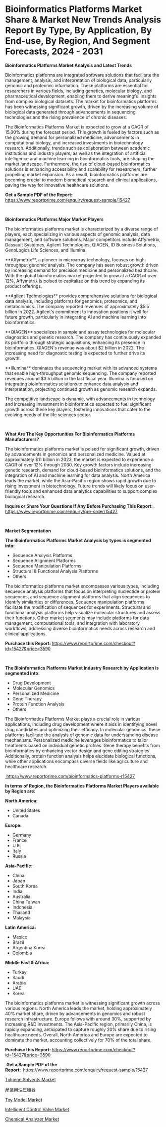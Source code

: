 <p><h1>Bioinformatics Platforms Market Share & Market New Trends Analysis Report By Type, By Application, By End-use, By Region, And Segment Forecasts, 2024 - 2031</h1></p><p><strong>Bioinformatics Platforms Market Analysis and Latest Trends</strong></p>
<p><p>Bioinformatics platforms are integrated software solutions that facilitate the management, analysis, and interpretation of biological data, particularly genomic and proteomic information. These platforms are essential for researchers in various fields, including genetics, molecular biology, and pharmaceutical development, enabling them to derive meaningful insights from complex biological datasets. The market for bioinformatics platforms has been witnessing significant growth, driven by the increasing volume of biological data generated through advancements in sequencing technologies and the rising prevalence of chronic diseases.</p><p>The Bioinformatics Platforms Market is expected to grow at a CAGR of 15.00% during the forecast period. This growth is fueled by factors such as the growing demand for personalized medicine, advancements in computational biology, and increased investments in biotechnology research. Additionally, trends such as collaboration between academic institutions and industry players, as well as the integration of artificial intelligence and machine learning in bioinformatics tools, are shaping the market landscape. Furthermore, the rise of cloud-based bioinformatics solutions is enhancing accessibility and scalability for researchers, further propelling market expansion. As a result, bioinformatics platforms are becoming crucial to modern biomedical research and clinical applications, paving the way for innovative healthcare solutions.</p></p>
<p><strong>Get a Sample PDF of the Report:&nbsp;</strong> <a href="https://www.reportprime.com/enquiry/request-sample/15427">https://www.reportprime.com/enquiry/request-sample/15427</a></p>
<p>&nbsp;</p>
<p><strong>Bioinformatics Platforms Major Market Players</strong></p>
<p><p>The bioinformatics platforms market is characterized by a diverse range of players, each specializing in various aspects of genomic analysis, data management, and software solutions. Major competitors include Affymetrix, Dassault Systèmes, Agilent Technologies, QIAGEN, ID Business Solutions, GenoLogics Life Sciences, and Illumina.</p><p>**Affymetrix**, a pioneer in microarray technology, focuses on high-throughput genomic analysis. The company has seen robust growth driven by increasing demand for precision medicine and personalized healthcare. With the global bioinformatics market projected to grow at a CAGR of over 12%, Affymetrix is poised to capitalize on this trend by expanding its product offerings.</p><p>**Agilent Technologies** provides comprehensive solutions for biological data analysis, including platforms for genomics, proteomics, and metabolomics. The company reported revenues of approximately $5.5 billion in 2022. Agilent's commitment to innovation positions it well for future growth, particularly in integrating AI and machine learning into bioinformatics.</p><p>**QIAGEN** specializes in sample and assay technologies for molecular diagnostics and genetic research. The company has continuously expanded its portfolio through strategic acquisitions, enhancing its presence in bioinformatics. QIAGEN's revenue was about $2 billion in 2022. The increasing need for diagnostic testing is expected to further drive its growth.</p><p>**Illumina** dominates the sequencing market with its advanced systems that enable high-throughput genomic sequencing. The company reported revenues around $3.5 billion in the last fiscal year. Illumina is focused on integrating bioinformatics solutions to enhance data analysis and interpretation, projecting continued growth as genomic research expands.</p><p>The competitive landscape is dynamic, with advancements in technology and increasing investment in bioinformatics expected to fuel significant growth across these key players, fostering innovations that cater to the evolving needs of the life sciences sector.</p></p>
<p>&nbsp;</p>
<p><strong>What Are The Key Opportunities For Bioinformatics Platforms Manufacturers?</strong></p>
<p><p>The bioinformatics platforms market is poised for significant growth, driven by advancements in genomics and personalized medicine. Valued at approximately $11 billion in 2023, the market is expected to experience a CAGR of over 12% through 2030. Key growth factors include increasing genetic research, demand for cloud-based bioinformatics solutions, and the integration of AI and machine learning for data analysis. North America leads the market, while the Asia-Pacific region shows rapid growth due to rising investment in biotechnology. Future trends will likely focus on user-friendly tools and enhanced data analytics capabilities to support complex biological research.</p></p>
<p><strong>Inquire or Share Your Questions If Any Before Purchasing This Report:</strong> <a href="https://www.reportprime.com/enquiry/pre-order/15427">https://www.reportprime.com/enquiry/pre-order/15427</a></p>
<p>&nbsp;</p>
<p><strong>Market Segmentation</strong></p>
<p><strong>The Bioinformatics Platforms Market Analysis by types is segmented into:</strong></p>
<p><ul><li>Sequence Analysis Platforms</li><li>Sequence Alignment Platforms</li><li>Sequence Manipulation Platforms</li><li>Structural & Functional Analysis Platforms</li><li>Others</li></ul></p>
<p><p>The bioinformatics platforms market encompasses various types, including sequence analysis platforms that focus on interpreting nucleotide or protein sequences, and sequence alignment platforms that align sequences to identify similarities or differences. Sequence manipulation platforms facilitate the modification of sequences for experiments. Structural and functional analysis platforms help visualize molecular structures and assess their functions. Other market segments may include platforms for data management, computational tools, and integration with laboratory workflows, addressing diverse bioinformatics needs across research and clinical applications.</p></p>
<p><strong>Purchase this Report:&nbsp;</strong><a href="https://www.reportprime.com/checkout?id=15427&price=3590">https://www.reportprime.com/checkout?id=15427&price=3590</a></p>
<p>&nbsp;</p>
<p><strong>The Bioinformatics Platforms Market Industry Research by Application is segmented into:</strong></p>
<p><ul><li>Drug Development</li><li>Molecular Genomics</li><li>Personalized Medicine</li><li>Gene Therapy</li><li>Protein Function Analysis</li><li>Others</li></ul></p>
<p><p>The Bioinformatics Platforms Market plays a crucial role in various applications, including drug development where it aids in identifying novel drug candidates and optimizing their efficacy. In molecular genomics, these platforms facilitate the analysis of genomic data for understanding disease mechanisms. Personalized medicine leverages bioinformatics to tailor treatments based on individual genetic profiles. Gene therapy benefits from bioinformatics by enhancing vector design and gene editing strategies. Additionally, protein function analysis helps elucidate biological functions, while other applications encompass diverse fields like agriculture and healthcare research.</p></p>
<p><a href="https://www.reportprime.com/bioinformatics-platforms-r15427">&nbsp;https://www.reportprime.com/bioinformatics-platforms-r15427</a></p>
<p><strong>In terms of Region, the Bioinformatics Platforms Market Players available by Region are:</strong></p>
<p>
    <p> <strong> North America: </strong>
        <ul>
            <li>United States</li>
            <li>Canada</li>
        </ul>
        </p> 
    <p> <strong> Europe: </strong>
        <ul>
            <li>Germany</li>
            <li>France</li>
            <li>U.K.</li>
            <li>Italy</li>
            <li>Russia</li>
        </ul>
        </p> 
    <p> <strong> Asia-Pacific: </strong>
        <ul>
            <li>China</li>
            <li>Japan</li>
            <li>South Korea</li>
            <li>India</li>
            <li>Australia</li>
            <li>China Taiwan</li>
            <li>Indonesia</li>
            <li>Thailand</li>
            <li>Malaysia</li>
        </ul>
        </p> 
    <p> <strong> Latin America: </strong>
        <ul>
            <li>Mexico</li>
            <li>Brazil</li>
            <li>Argentina Korea</li>
            <li>Colombia</li>
        </ul>
        </p> 
    <p> <strong> Middle East & Africa: </strong>
        <ul>
            <li>Turkey</li>
            <li>Saudi</li>
            <li>Arabia</li>
            <li>UAE</li>
            <li>Korea</li>
        </ul>
    </p>
    </p>
<p><p>The bioinformatics platforms market is witnessing significant growth across various regions. North America leads the market, holding approximately 40% market share, driven by advancements in genomics and robust research infrastructure. Europe follows with around 30%, supported by increasing R&D investments. The Asia-Pacific region, primarily China, is rapidly expanding, anticipated to capture roughly 20% share due to rising healthcare needs. Overall, North America and Europe are expected to dominate the market, accounting collectively for 70% of the total share.</p></p>
<p><strong>Purchase this Report: </strong><a href="https://www.reportprime.com/checkout?id=15427&price=3590">https://www.reportprime.com/checkout?id=15427&price=3590</a></p>
<p>&nbsp;<strong>Get a Sample PDF of the Report:&nbsp;&nbsp;</strong><a href="https://www.reportprime.com/enquiry/request-sample/15427">https://www.reportprime.com/enquiry/request-sample/15427</a></p>
<p><strong></strong></p>
<p><p><a href="https://issuu.com/reportprime-2/docs/toluene-solvents-market-size-2030.p_704da51446a286">Toluene Solvents Market</a></p><p><a href="https://medium.com/@claudekozey2023/%E7%94%A3%E6%A5%AD%E7%94%A8%E6%B2%B9%E5%9C%A7%E6%A9%9F%E5%99%A8%E5%B8%82%E5%A0%B4-%E3%82%B0%E3%83%AD%E3%83%BC%E3%83%90%E3%83%AB%E5%B8%82%E5%A0%B4%E5%8B%95%E5%90%91%E3%81%A8%E5%B8%82%E5%A0%B4%E4%BA%88%E6%B8%AC-2024%E5%B9%B4-2031%E5%B9%B4-f070c37ca325">産業用油圧機器</a></p><p><a href="https://medium.com/@heatherfernandez476/the-toy-model-market-prioritizes-cost-control-and-efficiency-enhancement-6eff2c57b30e">Toy Model Market</a></p><p><a href="https://medium.com/@carlahoustonh51/booming-intelligent-control-valve-market-sector-market-analysis-and-growth-projections-till-2031-31cf910b6dd6">Intelligent Control Valve Market</a></p><p><a href="https://www.linkedin.com/pulse/chemical-analyzer-market-research-report-exploring-size-revenue-9clcf?trackingId=NDrkZVdKQv29upilPOFX9g%3D%3D">Chemical Analyzer Market</a></p></p>